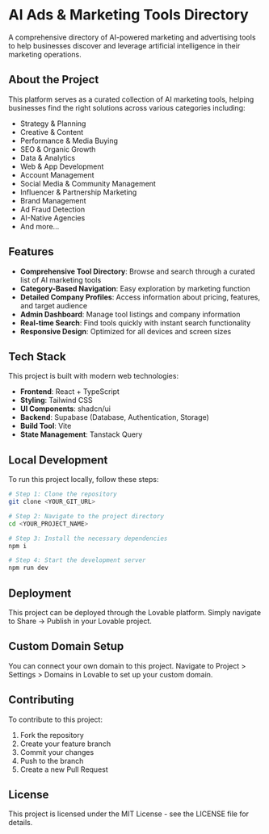 
# AI Ads & Marketing Tools Directory

A comprehensive directory of AI-powered marketing and advertising tools to help businesses discover and leverage artificial intelligence in their marketing operations.

## About the Project

This platform serves as a curated collection of AI marketing tools, helping businesses find the right solutions across various categories including:

- Strategy & Planning
- Creative & Content
- Performance & Media Buying
- SEO & Organic Growth
- Data & Analytics
- Web & App Development
- Account Management
- Social Media & Community Management
- Influencer & Partnership Marketing
- Brand Management
- Ad Fraud Detection
- AI-Native Agencies
- And more...

## Features

- **Comprehensive Tool Directory**: Browse and search through a curated list of AI marketing tools
- **Category-Based Navigation**: Easy exploration by marketing function
- **Detailed Company Profiles**: Access information about pricing, features, and target audience
- **Admin Dashboard**: Manage tool listings and company information
- **Real-time Search**: Find tools quickly with instant search functionality
- **Responsive Design**: Optimized for all devices and screen sizes

## Tech Stack

This project is built with modern web technologies:

- **Frontend**: React + TypeScript
- **Styling**: Tailwind CSS
- **UI Components**: shadcn/ui
- **Backend**: Supabase (Database, Authentication, Storage)
- **Build Tool**: Vite
- **State Management**: Tanstack Query

## Local Development

To run this project locally, follow these steps:

```sh
# Step 1: Clone the repository
git clone <YOUR_GIT_URL>

# Step 2: Navigate to the project directory
cd <YOUR_PROJECT_NAME>

# Step 3: Install the necessary dependencies
npm i

# Step 4: Start the development server
npm run dev
```

## Deployment

This project can be deployed through the Lovable platform. Simply navigate to Share -> Publish in your Lovable project.

## Custom Domain Setup

You can connect your own domain to this project. Navigate to Project > Settings > Domains in Lovable to set up your custom domain.

## Contributing

To contribute to this project:

1. Fork the repository
2. Create your feature branch
3. Commit your changes
4. Push to the branch
5. Create a new Pull Request

## License

This project is licensed under the MIT License - see the LICENSE file for details.

